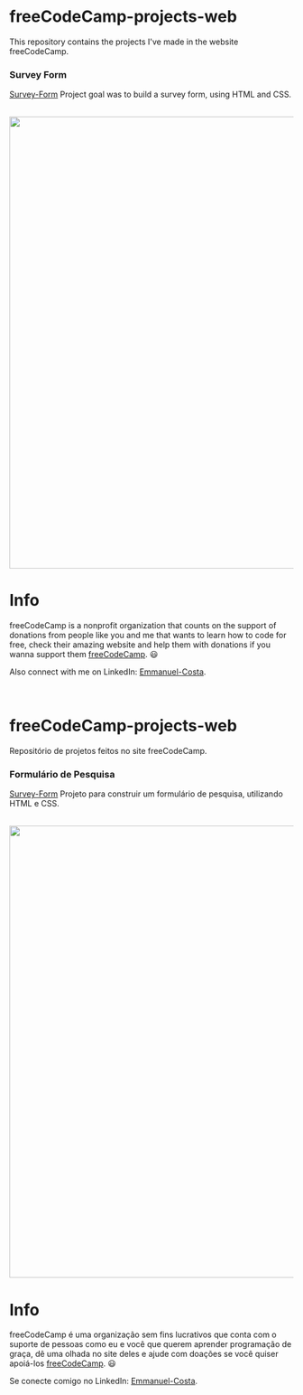# freeCodeCamp-projects-web
This repository contains the projects I've made in the website freeCodeCamp.

### Survey Form
[Survey-Form](/surveyForm) Project goal was to build a survey form, using HTML and CSS.

<br />

<img src="https://user-images.githubusercontent.com/82117565/170778088-0cb177da-5c27-456d-9690-d6a18ed3bda1.png" width="800px">



# Info
freeCodeCamp is a nonprofit organization that counts on the support of donations from people like you and me that wants to learn how to code for free, 
check their amazing website and help them with donations if you wanna support them [freeCodeCamp](https://www.freecodecamp.org). 😃

Also connect with me on LinkedIn: [Emmanuel-Costa](https://www.linkedin.com/in/emmanuel-costa-93480a171/).

<br />

# freeCodeCamp-projects-web
Repositório de projetos feitos no site freeCodeCamp. 

### Formulário de Pesquisa
[Survey-Form](/surveyForm) Projeto para construir um formulário de pesquisa, utilizando HTML e CSS.

<br />

<img src="https://user-images.githubusercontent.com/82117565/170778088-0cb177da-5c27-456d-9690-d6a18ed3bda1.png" width="800px">


# Info 
freeCodeCamp é uma organização sem fins lucrativos que conta com o suporte de pessoas como eu e você que querem aprender programação de graça,
dê uma olhada no site deles e ajude com doações se você quiser apoiá-los [freeCodeCamp](https://www.freecodecamp.org). 😃

Se conecte comigo no LinkedIn: [Emmanuel-Costa](https://www.linkedin.com/in/emmanuel-costa-93480a171/).
